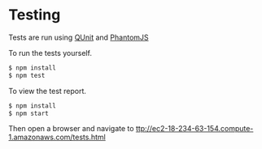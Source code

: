# Testing

Tests are run using [QUnit](https://qunitjs.com/) and [PhantomJS](http://phantomjs.org/)

To run the tests yourself.

```javascript
$ npm install
$ npm test
```

To view the test report.

```javascript
$ npm install
$ npm start
```

Then open a browser and navigate to [ttp://ec2-18-234-63-154.compute-1.amazonaws.com/tests.html](ttp://ec2-18-234-63-154.compute-1.amazonaws.com/tests.html)
